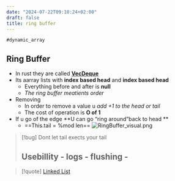 ```yaml
---
date: "2024-07-22T09:10:24+02:00"
draft: false
title: ring buffer
---
```


    #dynamic_array

## Ring Buffer

-   In rust they are called
    [**VecDeque**](https://doc.rust-lang.org/std/collections/struct.VecDeque.html)
-   Its aarray lists with **index based head** and **index based head**
    -   Everything before and after is **null**
    -   *The ring buffer meatients order*
-   Removing
    -   In order to remove a value u *add +1 to the head or tail*
    -   The cost of operation is **O of 1**
-   If u go of the edge **U can go “ring around”back to head **
    -   ==This.tail = %mod len==
        ![RingBuffer_visual.png](/Notes/RingBuffer_visual.png)

> \[!bug\] Dont let tail exects your tail  
> ## Usebillity - logs - flushing -

> \[!quote\] [Linked List](/Notes/posts/Algorithms/Linked_List)
